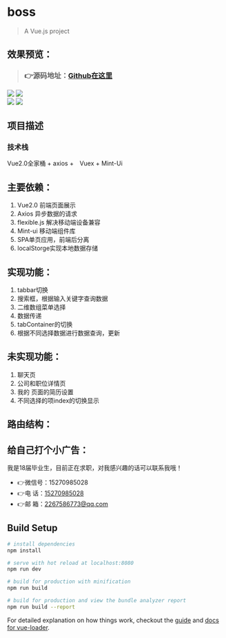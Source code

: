 
# boss

> A Vue.js project

## 效果预览：
>### 👉源码地址：[Github在这里](https://github.com/carolineLH/boss)
![](https://github.com/carolineLH/boss/blob/master/GIF5.gif)
![](https://github.com/carolineLH/boss/blob/master/GIF2.gif)<br>
![](https://github.com/carolineLH/boss/blob/master/GIF3.gif)
![](https://github.com/carolineLH/boss/blob/master/GIF4.gif)<br>

## 项目描述
### 技术栈
Vue2.0全家桶 + axios +　Vuex +  Mint-Ui 

## 主要依赖：
1. Vue2.0 前端页面展示
2. Axios 异步数据的请求
3. flexible.js 解决移动端设备兼容
4. Mint-ui 移动端组件库
5. SPA单页应用，前端后分离
6. localStorge实现本地数据存储

## 实现功能：
1. tabbar切换
2. 搜索框，根据输入关键字查询数据
3. 二维数组菜单选择
4. 数据传递
5. tabContainer的切换 
6. 根据不同选择数据进行数据查询，更新

## 未实现功能：
1. 聊天页
2. 公司和职位详情页
3. 我的 页面的简历设置
4. 不同选择的项index的切换显示

## 路由结构：


## 给自己打个小广告：
我是18届毕业生，目前正在求职，对我感兴趣的话可以联系我哦！

* 👉微信号：15270985028
* 👉电  话：<a href="tel:15270985028">15270985028</a> 
* 👉邮  箱：<a href=”mailto:2267586773@qq.com”>2267586773@qq.com</a> <br>


## Build Setup

``` bash
# install dependencies
npm install

# serve with hot reload at localhost:8080
npm run dev

# build for production with minification
npm run build

# build for production and view the bundle analyzer report
npm run build --report
```

For detailed explanation on how things work, checkout the [guide](http://vuejs-templates.github.io/webpack/) and [docs for vue-loader](http://vuejs.github.io/vue-loader).
